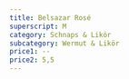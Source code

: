 ```yaml
---
title: Belsazar Rosé
superscript: M
category: Schnaps & Likör
subcategory: Wermut & Likör
price1: --
price2: 5,5
---
```

